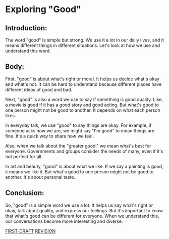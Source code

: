 # Exploring "Good"

## Introduction:

The word "good" is simple but strong. We use it a lot in our daily lives, and it means different things in different situations. Let's look at how we use and understand this word.

## Body:

First, "good" is about what's right or moral. It helps us decide what's okay and what's not. It can be hard to understand because different places have different ideas of good and bad.

Next, "good" is also a word we use to say if something is good quality. Like, a movie is good if it has a good story and good acting. But what's good to one person might not be good to another. It depends on what each person likes.

In everyday talk, we use "good" to say things are okay. For example, if someone asks how we are, we might say "I'm good" to mean things are fine. It's a quick way to share how we feel.

Also, when we talk about the "greater good," we mean what's best for everyone. Governments and groups consider the needs of many, even if it's not perfect for all.

In art and beauty, "good" is about what we like. If we say a painting is good, it means we like it. But what's good to one person might not be good to another. It's about personal taste.

## Conclusion:

So, "good" is a simple word we use a lot. It helps us say what's right or okay, talk about quality, and express our feelings. But it's important to know that what's good can be different for everyone. When we understand this, our conversations become more interesting and diverse.



[FIRST-DRAFT](english-for-designers/01-one-word/first-draft.md)
[REVISION](01-one-word/revision.md)
